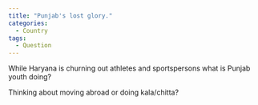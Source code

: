 ```yaml
---
title: "Punjab's lost glory."
categories:
  - Country
tags:
  - Question
---
```

While Haryana is churning out athletes and sportspersons what is Punjab youth doing?

Thinking about moving abroad or doing kala/chitta?

